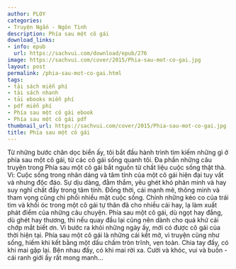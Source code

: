 ```yaml
---
author: PLOY
categories:
- Truyện Ngắn - Ngôn Tình
description: Phía sau một cô gái
download_links:
- info: epub
  url: https://sachvui.com/download/epub/276
image: https://sachvui.com/cover/2015/Phia-sau-mot-co-gai.jpg
layout: post
permalink: /phia-sau-mot-co-gai.html
tags:
- tải sách miễn phí
- tải sách nhanh
- tải ebooks miễn phí
- pdf miễn phí
- Phía sau một cô gái ebook
- Phía sau một cô gái pdf
thumbnail_url: https://sachvui.com/cover/2015/Phia-sau-mot-co-gai.jpg
title: Phía sau một cô gái
---
```


 <div class="item-desc text-justify"> Từ những bước chân dọc biển ấy, tôi bắt đầu hành trình tìm kiếm những gì ở phía sau một cô gái, từ các cô gái sống quanh tôi. Đa phần những câu truyện trong Phía sau một cô gái bắt nguồn từ chất liệu cuộc sống thật thà. Vì: Cuộc sống trong nhân dáng và tâm tính của một cô gái hiện đại tuy vất vả nhưng độc đáo. Sự dịu dàng, đằm thắm, yêu ghét khó phân minh và hay suy nghĩ chất đầy trong tâm tính. Đồng thời, cái mạnh mẽ, thông minh và tham vọng cũng chi phối nhiều mặt cuộc sống. Chính những kéo co của trái tim và khối óc trong một cô gái tự thân đã cho nhiều cái hay, lạ làm xuất phát điểm của những câu chuyện. Phía sau một cô gái, dù ngọt hay đắng, dù ghét hay thương, thì nếu quay đầu lại cũng nên dành cho quá khứ cái chớp mắt biết ơn. Vì bước ra khỏi những ngày ấy, mới có được cô gái của thời hiện tại. Phía sau một cô gái là những cái kết mở, vì truyện cũng như sống, hiếm khi kết bằng một dấu chấm tròn trĩnh, vẹn toàn. Chia tay đấy, có khi mai gặp lại. Bên nhau đấy, có khi mai rời xa. Cười và khóc, vui và buồn - cái ranh giới ấy rất mong manh... </div>